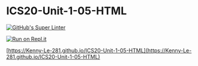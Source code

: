 # ICS20-Unit-1-05-HTML

[![GitHub's Super Linter](https://github.com/Kenny-Le-281/ICS20-Unit-1-05-HTML/workflows/GitHub's%20Super%20Linter/badge.svg)](https://github.com/Kenny-Le-281/ICS20-Unit-1-05-HTML/actions)

[![Run on Repl.it](https://repl.it/badge/github/Kenny-Le-281/ICS20-Unit-1-05-HTML)](https://repl.it/github/Kenny-Le-281/ICS20-Unit-1-05-HTML)

[https://Kenny-Le-281.github.io/ICS20-Unit-1-05-HTML](https://Kenny-Le-281.github.io/ICS20-Unit-1-05-HTML)
